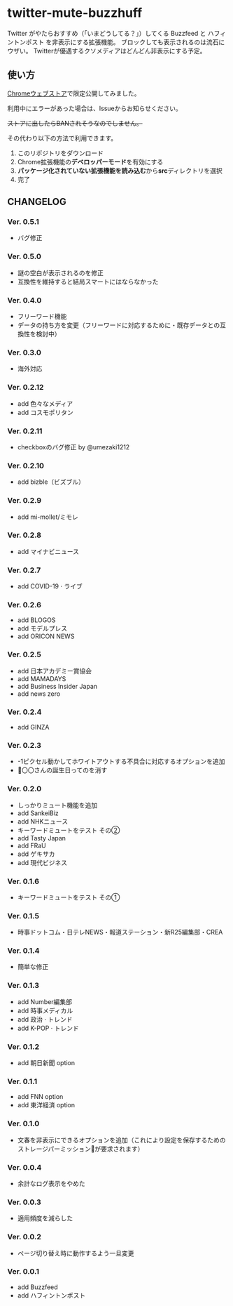 # twitter-mute-buzzhuff

Twitter がやたらおすすめ（「いまどうしてる？」）してくる Buzzfeed と ハフィントンポスト を非表示にする拡張機能。
ブロックしても表示されるのは流石にウザい。
Twitterが優遇するクソメディアはどんどん非表示にする予定。

## 使い方

[Chromeウェブストア](https://chrome.google.com/webstore/detail/twitter-mute-buzzfuff/hkmcdjeodpkmkicddjflnhkanfdlggfm?hl=ja&authuser=0)で限定公開してみました。

利用中にエラーがあった場合は、Issueからお知らせください。

~~ストアに出したらBANされそうなのでしません。~~

その代わり以下の方法で利用できます。

1. このリポジトリをダウンロード
2. Chrome拡張機能の**デベロッパーモード**を有効にする
3. **パッケージ化されていない拡張機能を読み込む**から**src**ディレクトリを選択
4. 完了

## CHANGELOG
### Ver. 0.5.1
- バグ修正
### Ver. 0.5.0
- 謎の空白が表示されるのを修正
- 互換性を維持すると結局スマートにはならなかった
### Ver. 0.4.0
- フリーワード機能
- データの持ち方を変更（フリーワードに対応するために・既存データとの互換性を検討中）
### Ver. 0.3.0
- 海外対応
### Ver. 0.2.12
- add 色々なメディア
- add コスモポリタン
### Ver. 0.2.11
- checkboxのバグ修正 by @umezaki1212
### Ver. 0.2.10
- add bizble（ビズブル）
### Ver. 0.2.9
- add mi-mollet/ミモレ
### Ver. 0.2.8
- add マイナビニュース
### Ver. 0.2.7
- add COVID-19 · ライブ
### Ver. 0.2.6
- add BLOGOS
- add モデルプレス
- add ORICON NEWS
### Ver. 0.2.5
- add 日本アカデミー賞協会
- add MAMADAYS
- add Business Insider Japan
- add news zero
### Ver. 0.2.4
- add GINZA
### Ver. 0.2.3
- -1ピクセル動かしてホワイトアウトする不具合に対応するオプションを追加
- 🎂〇〇さんの誕生日ってのを消す
### Ver. 0.2.0
- しっかりミュート機能を追加
- add SankeiBiz
- add NHKニュース
- キーワードミュートをテスト その②
- add Tasty Japan
- add FRaU
- add ゲキサカ
- add 現代ビジネス
### Ver. 0.1.6
- キーワードミュートをテスト その①
### Ver. 0.1.5
- 時事ドットコム・日テレNEWS・報道ステーション・新R25編集部・CREA
### Ver. 0.1.4
- 簡単な修正
### Ver. 0.1.3
- add Number編集部
- add 時事メディカル
- add 政治 · トレンド
- add K-POP · トレンド
### Ver. 0.1.2
- add 朝日新聞 option
### Ver. 0.1.1
- add FNN option
- add 東洋経済 option
### Ver. 0.1.0
- 文春を非表示にできるオプションを追加（これにより設定を保存するためのストレージパーミッションが要求されます）
### Ver. 0.0.4
- 余計なログ表示をやめた
### Ver. 0.0.3
- 適用頻度を減らした
### Ver. 0.0.2
- ページ切り替え時に動作するよう一旦変更
### Ver. 0.0.1
- add Buzzfeed
- add ハフィントンポスト
